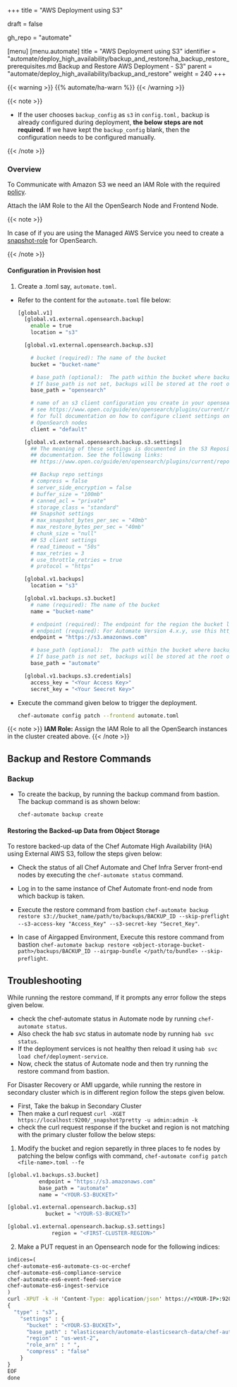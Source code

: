+++
title = "AWS Deployment using S3"

draft = false

gh_repo = "automate"

[menu]
  [menu.automate]
    title = "AWS Deployment using S3"
    identifier = "automate/deploy_high_availability/backup_and_restore/ha_backup_restore_prerequisites.md Backup and Restore AWS Deployment - S3"
    parent = "automate/deploy_high_availability/backup_and_restore"
    weight = 240
+++

{{< warning >}}
{{% automate/ha-warn %}}
{{< /warning >}}

{{< note >}}

-   If the user chooses `backup_config` as `s3` in `config.toml,` backup is already configured during deployment, **the below steps are not required**. If we have kept the `backup_config` blank, then the configuration needs to be configured manually.

{{< /note >}}

### Overview

To Communicate with Amazon S3 we need an IAM Role with the required [policy](/automate/backup/#aws-s3-permissions).

Attach the IAM Role to the All the OpenSearch Node and Frontend Node.

<!--
**Permissions Required**

Check if the IAM user has all the required permissions. The permission policies are listed below:

1. AdministratorAccess

1. S3FullAccess (for aws AmazonS3FullAccess)

Create an IAM role to give access to **S3** in **OpenSearch** instances. The role should already be assigned as the OpenSearch instance tries to communicate S3.

The permissions can either be directly added to the user or added via **IAM Group**.

Once done with the above steps, `.toml` file and patch the `.config`. In the file, modify the values listed below:
-->

{{< note >}}

In case of if you are using the Managed AWS Service you need to create a [snapshot-role](/automate/managed_services/#opensearch-setup) for OpenSearch.

{{< /note >}}

#### Configuration in Provision host

1. Create a .toml say, `automate.toml`.

-   Refer to the content for the `automate.toml` file below:

    ```sh
    [global.v1]
      [global.v1.external.opensearch.backup]
        enable = true
        location = "s3"

      [global.v1.external.opensearch.backup.s3]

        # bucket (required): The name of the bucket
        bucket = "bucket-name"

        # base_path (optional):  The path within the bucket where backups should be stored
        # If base_path is not set, backups will be stored at the root of the bucket.
        base_path = "opensearch"

        # name of an s3 client configuration you create in your opensearch.yml
        # see https://www.open.co/guide/en/opensearch/plugins/current/repository-s3-client.html
        # for full documentation on how to configure client settings on your
        # OpenSearch nodes
        client = "default"

      [global.v1.external.opensearch.backup.s3.settings]
        ## The meaning of these settings is documented in the S3 Repository Plugin
        ## documentation. See the following links:
        ## https://www.open.co/guide/en/opensearch/plugins/current/repository-s3-repository.html

        ## Backup repo settings
        # compress = false
        # server_side_encryption = false
        # buffer_size = "100mb"
        # canned_acl = "private"
        # storage_class = "standard"
        ## Snapshot settings
        # max_snapshot_bytes_per_sec = "40mb"
        # max_restore_bytes_per_sec = "40mb"
        # chunk_size = "null"
        ## S3 client settings
        # read_timeout = "50s"
        # max_retries = 3
        # use_throttle_retries = true
        # protocol = "https"

      [global.v1.backups]
        location = "s3"

      [global.v1.backups.s3.bucket]
        # name (required): The name of the bucket
        name = "bucket-name"

        # endpoint (required): The endpoint for the region the bucket lives in for Automate Version 3.x.y
        # endpoint (required): For Automate Version 4.x.y, use this https://s3.amazonaws.com
        endpoint = "https://s3.amazonaws.com"

        # base_path (optional):  The path within the bucket where backups should be stored
        # If base_path is not set, backups will be stored at the root of the bucket.
        base_path = "automate"

      [global.v1.backups.s3.credentials]
        access_key = "<Your Access Key>"
        secret_key = "<Your Seecret Key>"
    ```

-   Execute the command given below to trigger the deployment.

    ```sh
    chef-automate config patch --frontend automate.toml
    ```

{{< note >}} **IAM Role:** Assign the IAM Role to all the OpenSearch instances in the cluster created above. {{< /note >}}

## Backup and Restore Commands

### Backup

-   To create the backup, by running the backup command from bastion. The backup command is as shown below:

    ```cmd
    chef-automate backup create
    ```

#### Restoring the Backed-up Data from Object Storage

To restore backed-up data of the Chef Automate High Availability (HA) using External AWS S3, follow the steps given below:

-   Check the status of all Chef Automate and Chef Infra Server front-end nodes by executing the `chef-automate status` command.


-   Log in to the same instance of Chef Automate front-end node from which backup is taken.

-   Execute the restore command from bastion `chef-automate backup restore s3://bucket_name/path/to/backups/BACKUP_ID --skip-preflight --s3-access-key "Access_Key" --s3-secret-key "Secret_Key"`.

-   In case of Airgapped Environment, Execute this restore command from bastion `chef-automate backup restore <object-storage-bucket-path>/backups/BACKUP_ID --airgap-bundle </path/to/bundle> --skip-preflight`.

## Troubleshooting

While running the restore command, If it prompts any error follow the steps given below.

-  check the chef-automate status in Automate node by running `chef-automate status`.
-  Also check the hab svc status in automate node by running `hab svc status`.
-  If the deployment services is not healthy then reload it using `hab svc load chef/deployment-service`.
-  Now, check the status of Automate node and then try running the restore command from bastion.

For Disaster Recovery or AMI upgarde, while running the restore in secondary cluster which is in different region follow the steps given below.

-  First, Take the bakup in Secondary Cluster
-  Then make a curl request `curl -XGET https://localhost:9200/_snapshot?pretty -u admin:admin -k`
-  check the curl request response if the bucket and region is not matching with the primary cluster follow the below steps:
1. Modify the bucket and region separetly in three places to fe nodes by patching the below configs with command, `chef-automate config patch <file-name>.toml --fe`

```cmd
[global.v1.backups.s3.bucket]
          endpoint = "https://s3.amazonaws.com"
          base_path = "automate"
          name = "<YOUR-S3-BUCKET>"
```

```cmd
[global.v1.external.opensearch.backup.s3]
            bucket = "<YOUR-S3-BUCKET>"
```

```cmd
[global.v1.external.opensearch.backup.s3.settings]
              region = "<FIRST-CLUSTER-REGION>"
```

2. Make a PUT request in an Opensearch node for the following indices:

```cmd
indices=(
chef-automate-es6-automate-cs-oc-erchef
chef-automate-es6-compliance-service
chef-automate-es6-event-feed-service
chef-automate-es6-ingest-service
)
curl -XPUT -k -H 'Content-Type: application/json' https://<YOUR-IP>:9200/_snapshot/$index --data-binary @- << EOF
{
  "type" : "s3",
    "settings" : {
      "bucket" : "<YOUR-S3-BUCKET>",
      "base_path" : "elasticsearch/automate-elasticsearch-data/chef-automate-es6-event-feed-service",
      "region" : "us-west-2",
      "role_arn" : " ",
      "compress" : "false"
    }
}
EOF
done
```